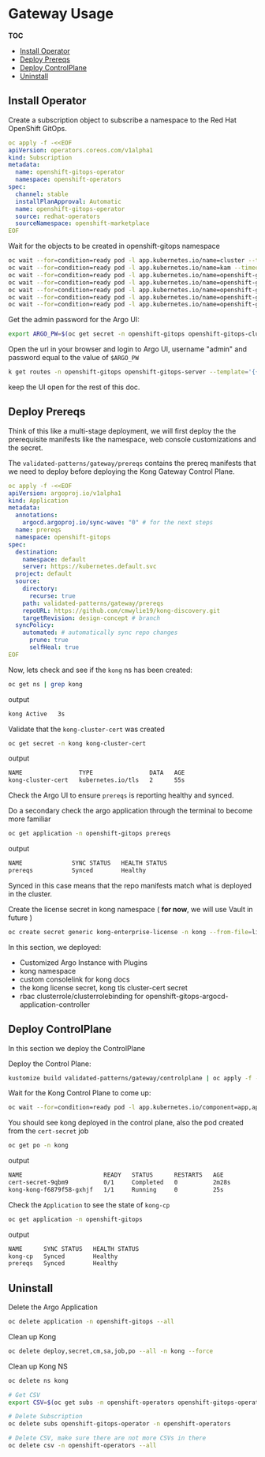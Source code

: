 # Gateway Usage

**TOC**
- [Install Operator](#install-operator)
- [Deploy Prereqs](#deploy-prereqs)
- [Deploy ControlPlane](#deploy-controlplane)
- [Uninstall](#uninstall)

## Install Operator

Create a subscription object to subscribe a namespace to the Red Hat OpenShift GitOps.

```yaml
oc apply -f -<<EOF
apiVersion: operators.coreos.com/v1alpha1
kind: Subscription
metadata:
  name: openshift-gitops-operator
  namespace: openshift-operators
spec:
  channel: stable 
  installPlanApproval: Automatic
  name: openshift-gitops-operator 
  source: redhat-operators 
  sourceNamespace: openshift-marketplace
EOF
```

Wait for the objects to be created in openshift-gitops namespace

```bash
oc wait --for=condition=ready pod -l app.kubernetes.io/name=cluster --timeout=180s -n openshift-gitops
oc wait --for=condition=ready pod -l app.kubernetes.io/name=kam --timeout=180s -n openshift-gitops
oc wait --for=condition=ready pod -l app.kubernetes.io/name=openshift-gitops-application-controller --timeout=180s -n openshift-gitops
oc wait --for=condition=ready pod -l app.kubernetes.io/name=openshift-gitops-dex-server --timeout=180s -n openshift-gitops
oc wait --for=condition=ready pod -l app.kubernetes.io/name=openshift-gitops-redis --timeout=180s -n openshift-gitops
oc wait --for=condition=ready pod -l app.kubernetes.io/name=openshift-gitops-repo-server --timeout=180s -n openshift-gitops
oc wait --for=condition=ready pod -l app.kubernetes.io/name=openshift-gitops-server --timeout=180s -n openshift-gitops
```

Get the admin password for the Argo UI:

```bash
export ARGO_PW=$(oc get secret -n openshift-gitops openshift-gitops-cluster -ojsonpath='{.data.admin\.password}' | base64 -d)
```

Open the url in your browser and login to Argo UI, username "admin" and password equal to the value of `$ARGO_PW`

```bash
k get routes -n openshift-gitops openshift-gitops-server --template='{{ .spec.host }}'
```

keep the UI open for the rest of this doc.


## Deploy Prereqs

Think of this like a multi-stage deployment, we will first deploy the the prerequisite manifests like the namespace, web console customizations and the secret.

The `validated-patterns/gateway/prereqs` contains the prereq manifests that we need to deploy before deploying the Kong Gateway Control Plane.

```yaml
oc apply -f -<<EOF
apiVersion: argoproj.io/v1alpha1
kind: Application
metadata:
  annotations:
    argocd.argoproj.io/sync-wave: "0" # for the next steps
  name: prereqs
  namespace: openshift-gitops
spec:
  destination:
    namespace: default
    server: https://kubernetes.default.svc
  project: default
  source:
    directory:
      recurse: true
    path: validated-patterns/gateway/prereqs
    repoURL: https://github.com/cmwylie19/kong-discovery.git
    targetRevision: design-concept # branch
  syncPolicy:
    automated: # automatically sync repo changes
      prune: true
      selfHeal: true
EOF
```

Now, lets check and see if the `kong` ns has been created:

```bash
oc get ns | grep kong
```

output

```bash
kong Active   3s
```

Validate that the `kong-cluster-cert` was created

```bash
oc get secret -n kong kong-cluster-cert
```

output

```bash
NAME                TYPE                DATA   AGE
kong-cluster-cert   kubernetes.io/tls   2      55s
```



Check the Argo UI to ensure `prereqs` is reporting healthy and synced.

Do a secondary check the argo application through the terminal to become more familiar

```bash
oc get application -n openshift-gitops prereqs
```

output

```bash
NAME              SYNC STATUS   HEALTH STATUS
prereqs           Synced        Healthy
```

Synced in this case means that the repo manifests match what is deployed in the cluster.

Create the license secret in kong namespace ( **for now**, we will use Vault in future )

```bash
oc create secret generic kong-enterprise-license -n kong --from-file=license=license.json
```

In this section, we deployed:
- Customized Argo Instance with Plugins
- kong namespace
- custom consolelink for kong docs
- the kong license secret, kong tls cluster-cert secret
- rbac clusterrole/clusterrolebinding for openshift-gitops-argocd-application-controller

## Deploy ControlPlane

In this section we deploy the ControlPlane

Deploy the Control Plane:

```bash
kustomize build validated-patterns/gateway/controlplane | oc apply -f - 
```

Wait for the Kong Control Plane to come up:
```bash
oc wait --for=condition=ready pod -l app.kubernetes.io/component=app,app.kubernetes.io/instance=kong -n kong --timeout=180s
```

You should see kong deployed in the control plane, also the pod created from the `cert-secret` job
```bash
oc get po -n kong
```

output

```bash
NAME                       READY   STATUS      RESTARTS   AGE
cert-secret-9qbm9          0/1     Completed   0          2m28s
kong-kong-f6879f58-gxhjf   1/1     Running     0          25s
```

Check the `Application` to see the state of `kong-cp`

```bash
oc get application -n openshift-gitops
```

output

```bash
NAME      SYNC STATUS   HEALTH STATUS
kong-cp   Synced        Healthy
prereqs   Synced        Healthy
```


## Uninstall

Delete the Argo Application

```bash
oc delete application -n openshift-gitops --all 
```

Clean up Kong

```bash
oc delete deploy,secret,cm,sa,job,po --all -n kong --force
```

Clean up Kong NS

```bash
oc delete ns kong
```

```bash
# Get CSV
export CSV=$(oc get subs -n openshift-operators openshift-gitops-operator -oyaml | grep currentCSV | sed 's/currentCSV://g')

# Delete Subscription
oc delete subs openshift-gitops-operator -n openshift-operators 

# Delete CSV, make sure there are not more CSVs in there
oc delete csv -n openshift-operators --all
```

